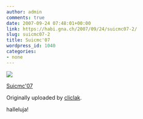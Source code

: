 ```yaml
---
author: admin
comments: true
date: 2007-09-24 07:48:01+00:00
link: https://habi.gna.ch/2007/09/24/suicmc07-2/
slug: suicmc07-2
title: Suicmc'07
wordpress_id: 1040
categories:
- none
---
```



 [![](https://static.flickr.com/1025/1429156198_78a2a2335f_m.jpg)](https://www.flickr.com/photos/floriancella/1429156198/)
   

 
  [Suicmc'07](https://www.flickr.com/photos/floriancella/1429156198/)
    

  Originally uploaded by [cliclak](https://www.flickr.com/people/floriancella/).
 



halleluja!
  

